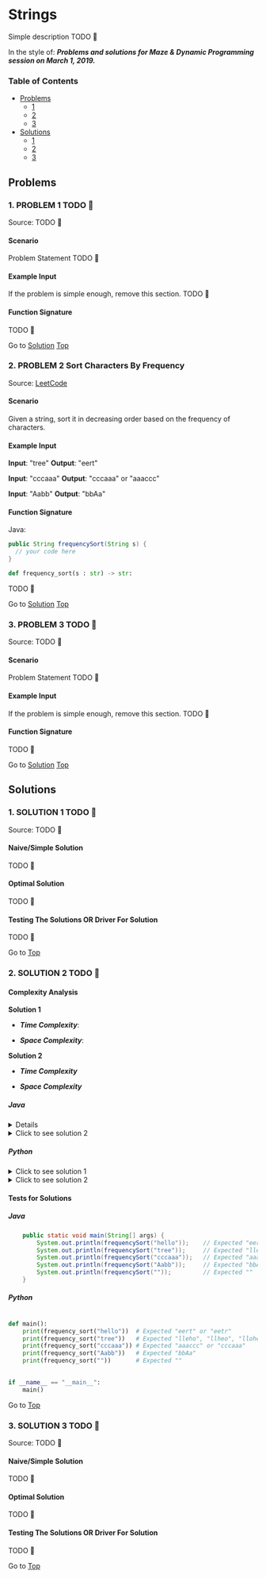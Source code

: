 <!-- Don't remove -->
<a name="top"/>

# Strings

Simple description TODO :bug:

In the style of:
***Problems and solutions for Maze & Dynamic Programming session on March 1, 2019.***

### Table of Contents

* [Problems](#problems)
  * [1](#p1)
  * [2](#p2)
  * [3](#p3)
* [Solutions](#solutions)
  * [1](#s1)
  * [2](#s2)
  * [3](#s3)

<!-- Don't remove -->
<a name="problems"/>

## Problems

<a name="p1"/>

### 1. PROBLEM 1 TODO :bug:

Source: TODO :bug:

#### Scenario

Problem Statement TODO :bug:

#### Example Input

If the problem is simple enough, remove this section. TODO :bug:

#### Function Signature

TODO :bug:

<!-- Don't remove -->
Go to [Solution](#s1)   [Top](#top)

<!-- Don't remove -->
<a name="p2"/>

### 2. PROBLEM 2 Sort Characters By Frequency

Source: [LeetCode](https://leetcode.com/problems/sort-characters-by-frequency/)

#### Scenario

Given a string, sort it in decreasing order based on the frequency of characters.

#### Example Input

**Input**: "tree"
**Output**: "eert"

**Input**: "cccaaa"
**Output**: "cccaaa" or "aaaccc"

**Input**: "Aabb"
**Output**: "bbAa"

#### Function Signature

Java: 

```java
public String frequencySort(String s) {
  // your code here
}

```

```python
def frequency_sort(s : str) -> str:

```


TODO :bug:

<!-- Don't remove -->
Go to [Solution](#s2)   [Top](#top)

<!-- Don't remove -->
<a name="p3"/>

### 3. PROBLEM 3 TODO :bug:

Source: TODO :bug:

#### Scenario

Problem Statement TODO :bug:

#### Example Input

If the problem is simple enough, remove this section. TODO :bug:

#### Function Signature

TODO :bug:

<!-- Don't remove -->
Go to [Solution](#s3)   [Top](#top)

<!-- Don't remove -->
<a name="solutions"/>

## Solutions

<!-- Don't remove -->
<a name="s1"/>

### 1. SOLUTION 1 TODO :bug:

Source: TODO :bug:

#### Naive/Simple Solution

TODO :bug:

#### Optimal Solution

TODO :bug:

#### Testing The Solutions OR Driver For Solution

TODO :bug:

<!-- Don't remove -->
Go to [Top](#top)

<!-- Don't remove -->
<a name="s2"/>

### 2. SOLUTION 2 TODO :bug:




#### Complexity Analysis

**Solution 1**

* ***Time Complexity***: 

* ***Space Complexity***:


**Solution 2**

* ***Time Complexity***

* ***Space Complexity***

##### Java

<details>
<summary>Click to see solution 1</summary>

```java
    public static String frequencySort1(String word) {
        // Edge case handling
        if (word == null || word.isEmpty()) {
            return word;
        }

        // Create an array of sorted characters 
        // [ 'h', 'e', 'l', 'l', 'o'] --> ['e', 'h', 'l', 'l' 'o']
        char[] chars = word.toCharArray();
        Arrays.sort(chars); // Sorts lexigraphically by default

        // Combine identical groups of characters into Strings
        // ['e', 'h', 'l', 'l', 'o'] --> ["e", "h", "ll", "o"]
        List<String> identicalGroups = new ArrayList<String>();
        StringBuilder group = new StringBuilder();
        group.append(chars[0]);
        for (int i = 1; i < chars.length; i++) {
            if (chars[i] != chars[i - 1]) {
                identicalGroups.add(group.toString());   // Add the group we just finished
                group = new StringBuilder();     // Start a new group of characters
            }
            group.append(chars[i]);
        }
        identicalGroups.add(group.toString());

        // Sort the groups of characters by length, from longest to shortest
        // ["e", "h", "ll", "o"] --> ["ll", "e", "h", "o"]
        Collections.sort(identicalGroups, (a, b) -> b.length() - a.length());
        
        // Combine the groups of characters into our final result
        // ["ll", "e", "h", "o"] --> "lleho"
        StringBuilder result = new StringBuilder();
        for (String s : identicalGroups) {
            result.append(s);
        }
        return result.toString();
    }
```
</details>


<details>
<summary>Click to see solution 2</summary>

```java
    public static String frequencySort2(String word) {
        // Edge case handling
        if (word == null || word.isEmpty()) {
            return word;
        }

        // Create a frequency map that contains the number of times
        // each character occurs in the word
        // [ 't', 'r', 'e', 'e' ] --> { 't' : 1, 'r' : 1, 'e' : 2}
        Map<Character, Integer> counts = new HashMap<>();
        for (char ch : word.toCharArray()) {
            if (!counts.containsKey(ch)) {
                counts.put(ch, 1);
            } else {
                counts.put(ch, counts.get(ch) + 1);
            }
        }

        // Sort the characters by the number of times they occur
        // in ascending order
        // { 't' : 1, 'r' : 1, 'e' : 2} --> { 'e' : 2, 't' : 1, 'r' : 1 }
        List<Character> chars = new ArrayList<>(counts.keySet());
        Collections.sort(chars, (a, b) -> counts.get(b) - counts.get(a));

        // Combine the sorted key-value pairs into our final result
        // { 'e' : 2, 't' : 1, 'r' : 1 }  --> "eetr"
        StringBuilder result = new StringBuilder();
        for (Character ch : chars) {
            int repetitions = counts.get(ch);
            for (int i = 0; i < repetitions; i++) {
                result.append(ch);
            }
        }
        return result.toString();
    }

```

</details>


##### Python
<details>
<summary>Click to see solution 1</summary>

```python

def frequency_sort1(word : str) -> str:
    # Edge case handling
    if not word: return word

    # Create a list of sorted characters
    # [ 'h', 'e', 'l', 'l', 'o'] --> ['e', 'h', 'l', 'l' 'o']
    word = sorted(word)
    
    # Combine identical groups of characters into strings
    # ['e', 'h', 'l', 'l', 'o'] --> ["e", "h", "ll", "o"]
    identical_groups = []
    group = [ word[0] ]

    for ch in word[1:]:
        if group[-1] != ch:
            identical_groups.append("".join(group)) # Add the group we just finished
            group = []                              # Start a new group of characters
        group.append(ch)
    identical_groups.append("".join(group))

    # Sort the groups of characters by length, from longest to shortest
    # ["e", "h", "ll", "o"] --> ["ll", "e", "h", "o"]
    identical_groups.sort(key = lambda string : len(string), reverse = True)
    
    # Combine the groups of characters into our final result
    return "".join(identical_groups)

```


</details>


<details>
<summary>Click to see solution 2</summary>


```python

def frequency_sort2(word : str) -> str:
    # Edge case handling
    if not word: return word

    # Create a frequency map that contains the number of times
    # each character occurs in the word
    # [ 't', 'r', 'e', 'e' ] --> { 't' : 1, 'r' : 1, 'e' : 2}
    counts = collections.Counter(word)

    # Sort the characters by the number of times they occur
    # in ascending order
    # { 't' : 1, 'r' : 1, 'e' : 2} --> { 'e' : 2, 't' : 1, 'r' : 1 }
    sorted_counts = counts.most_common()

    # Generate a list of strings with identical characters 
    # in their sorted order
    # Ex: 'e' * 2 --> 'ee'
    # { 'e' : 2, 't' : 1, 'r' : 1 } --> [ 'ee', 't', 'r' ]
    result = []
    for letter, count in sorted_counts:
        result.append(letter * count)

    # Combine the list of strings into our final result
    # ['ee', 't', 'r'] --> 'eetr'
    return "".join(result)

```

</details>

#### Tests for Solutions


##### Java

```java
    public static void main(String[] args) {
        System.out.println(frequencySort("hello"));    // Expected "eert" or "eetr"
        System.out.println(frequencySort("tree"));     // Expected "lleho", "llheo", "llohe", "lloeh", "lleoh", etc
        System.out.println(frequencySort("cccaaa"));   // Expected "aaaccc" or "cccaaa"
        System.out.println(frequencySort("Aabb"));     // Expected "bbAa"
        System.out.println(frequencySort(""));         // Expected ""
    }


```

##### Python

```python

def main():
    print(frequency_sort("hello"))  # Expected "eert" or "eetr"
    print(frequency_sort("tree"))   # Expected "lleho", "llheo", "llohe", "lloeh", "lleoh", etc
    print(frequency_sort("cccaaa")) # Expected "aaaccc" or "cccaaa"
    print(frequency_sort("Aabb"))   # Expected "bbAa"
    print(frequency_sort(""))       # Expected ""
    

if __name__ == "__main__":
    main()


```

<!-- Don't remove -->
Go to [Top](#top)

<!-- Don't remove -->
<a name="s3"/>

### 3. SOLUTION 3 TODO :bug:

Source: TODO :bug:

#### Naive/Simple Solution 

TODO :bug:

#### Optimal Solution

TODO :bug:

#### Testing The Solutions OR Driver For Solution

TODO :bug:

<!-- Don't remove -->
Go to [Top](#top)
